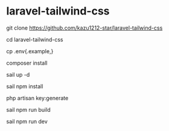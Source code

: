 # laravel-tailwind-css

git clone https://github.com/kazu1212-star/laravel-tailwind-css

cd laravel-tailwind-css

cp .env{.example,}

composer install

sail up -d

sail npm install

php artisan key:generate

sail npm run build

sail npm run dev
